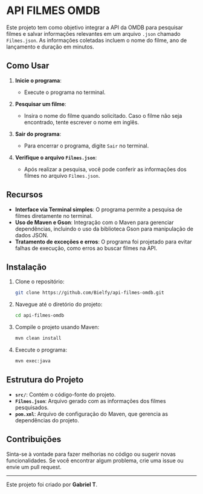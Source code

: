 # API FILMES OMDB

Este projeto tem como objetivo integrar a API da OMDB para pesquisar filmes e salvar informações relevantes em um arquivo `.json` chamado `Filmes.json`. As informações coletadas incluem o nome do filme, ano de lançamento e duração em minutos.

## Como Usar

1. **Inicie o programa**:  
   - Execute o programa no terminal.

2. **Pesquisar um filme**:  
   - Insira o nome do filme quando solicitado. Caso o filme não seja encontrado, tente escrever o nome em inglês.

3. **Sair do programa**:  
   - Para encerrar o programa, digite `Sair` no terminal.

4. **Verifique o arquivo `Filmes.json`**:  
   - Após realizar a pesquisa, você pode conferir as informações dos filmes no arquivo `Filmes.json`.

## Recursos

- **Interface via Terminal simples**: O programa permite a pesquisa de filmes diretamente no terminal.  
- **Uso de Maven e Gson**: Integração com o Maven para gerenciar dependências, incluindo o uso da biblioteca Gson para manipulação de dados JSON.  
- **Tratamento de exceções e erros**: O programa foi projetado para evitar falhas de execução, como erros ao buscar filmes na API.

## Instalação

1. Clone o repositório:  
   ```bash
   git clone https://github.com/Bielfy/api-filmes-omdb.git
   ```

2. Navegue até o diretório do projeto:  
   ```bash
   cd api-filmes-omdb
   ```

3. Compile o projeto usando Maven:  
   ```bash
   mvn clean install
   ```

4. Execute o programa:  
   ```bash
   mvn exec:java
   ```

## Estrutura do Projeto

- **`src/`**: Contém o código-fonte do projeto.  
- **`Filmes.json`**: Arquivo gerado com as informações dos filmes pesquisados.  
- **`pom.xml`**: Arquivo de configuração do Maven, que gerencia as dependências do projeto.

## Contribuições

Sinta-se à vontade para fazer melhorias no código ou sugerir novas funcionalidades. Se você encontrar algum problema, crie uma issue ou envie um pull request.

---

Este projeto foi criado por **Gabriel T**.
